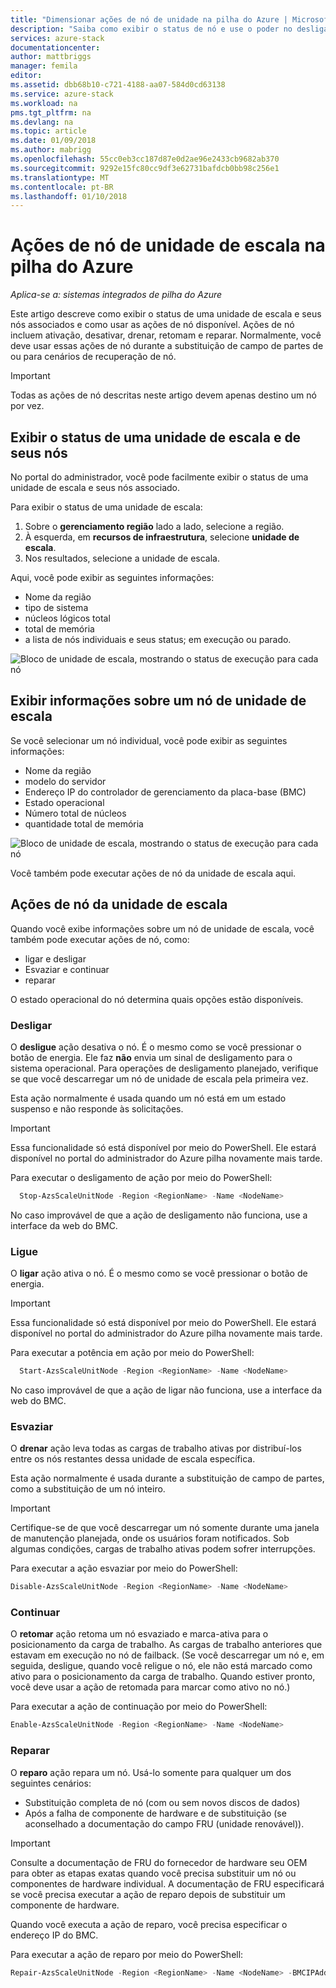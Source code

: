 ```yaml
---
title: "Dimensionar ações de nó de unidade na pilha do Azure | Microsoft Docs"
description: "Saiba como exibir o status de nó e use o poder no desligamento, Esvaziar e retomar as ações de nó em um sistema de pilha do Azure integradas."
services: azure-stack
documentationcenter: 
author: mattbriggs
manager: femila
editor: 
ms.assetid: dbb68b10-c721-4188-aa07-584d0cd63138
ms.service: azure-stack
ms.workload: na
pms.tgt_pltfrm: na
ms.devlang: na
ms.topic: article
ms.date: 01/09/2018
ms.author: mabrigg
ms.openlocfilehash: 55cc0eb3cc187d87e0d2ae96e2433cb9682ab370
ms.sourcegitcommit: 9292e15fc80cc9df3e62731bafdcb0bb98c256e1
ms.translationtype: MT
ms.contentlocale: pt-BR
ms.lasthandoff: 01/10/2018
---
```

# <a name="scale-unit-node-actions-in-azure-stack"></a>Ações de nó de unidade de escala na pilha do Azure

*Aplica-se a: sistemas integrados de pilha do Azure*

Este artigo descreve como exibir o status de uma unidade de escala e seus nós associados e como usar as ações de nó disponível. Ações de nó incluem ativação, desativar, drenar, retomam e reparar. Normalmente, você deve usar essas ações de nó durante a substituição de campo de partes de ou para cenários de recuperação de nó.

> [!Important]  
> Todas as ações de nó descritas neste artigo devem apenas destino um nó por vez.


## <a name="view-the-status-of-a-scale-unit-and-its-nodes"></a>Exibir o status de uma unidade de escala e de seus nós

No portal do administrador, você pode facilmente exibir o status de uma unidade de escala e seus nós associado.

Para exibir o status de uma unidade de escala:

1. Sobre o **gerenciamento região** lado a lado, selecione a região.
2. À esquerda, em **recursos de infraestrutura**, selecione **unidade de escala**.
3. Nos resultados, selecione a unidade de escala.
 
Aqui, você pode exibir as seguintes informações:

- Nome da região
- tipo de sistema
- núcleos lógicos total
- total de memória
- a lista de nós individuais e seus status; em execução ou parado.

![Bloco de unidade de escala, mostrando o status de execução para cada nó](media/azure-stack-node-actions/ScaleUnitStatus.PNG)

## <a name="view-information-about-a-scale-unit-node"></a>Exibir informações sobre um nó de unidade de escala

Se você selecionar um nó individual, você pode exibir as seguintes informações:

- Nome da região
- modelo do servidor
- Endereço IP do controlador de gerenciamento da placa-base (BMC)
- Estado operacional
- Número total de núcleos
- quantidade total de memória
 
![Bloco de unidade de escala, mostrando o status de execução para cada nó](media/azure-stack-node-actions/NodeActions.PNG)

Você também pode executar ações de nó da unidade de escala aqui.

## <a name="scale-unit-node-actions"></a>Ações de nó da unidade de escala

Quando você exibe informações sobre um nó de unidade de escala, você também pode executar ações de nó, como:

- ligar e desligar
- Esvaziar e continuar
- reparar

O estado operacional do nó determina quais opções estão disponíveis.

### <a name="power-off"></a>Desligar

O **desligue** ação desativa o nó. É o mesmo como se você pressionar o botão de energia. Ele faz **não** envia um sinal de desligamento para o sistema operacional. Para operações de desligamento planejado, verifique se que você descarregar um nó de unidade de escala pela primeira vez.

Esta ação normalmente é usada quando um nó está em um estado suspenso e não responde às solicitações.

> [!Important] 
> Essa funcionalidade só está disponível por meio do PowerShell. Ele estará disponível no portal do administrador do Azure pilha novamente mais tarde.


Para executar o desligamento de ação por meio do PowerShell:

````PowerShell
  Stop-AzsScaleUnitNode -Region <RegionName> -Name <NodeName>
```` 

No caso improvável de que a ação de desligamento não funciona, use a interface da web do BMC.

### <a name="power-on"></a>Ligue

O **ligar** ação ativa o nó. É o mesmo como se você pressionar o botão de energia. 

> [!Important] 
> Essa funcionalidade só está disponível por meio do PowerShell. Ele estará disponível no portal do administrador do Azure pilha novamente mais tarde.

Para executar a potência em ação por meio do PowerShell:

````PowerShell
  Start-AzsScaleUnitNode -Region <RegionName> -Name <NodeName>
````

No caso improvável de que a ação de ligar não funciona, use a interface da web do BMC.

### <a name="drain"></a>Esvaziar

O **drenar** ação leva todas as cargas de trabalho ativas por distribuí-los entre os nós restantes dessa unidade de escala específica.

Esta ação normalmente é usada durante a substituição de campo de partes, como a substituição de um nó inteiro.

> [!IMPORTANT]
> Certifique-se de que você descarregar um nó somente durante uma janela de manutenção planejada, onde os usuários foram notificados. Sob algumas condições, cargas de trabalho ativas podem sofrer interrupções.

Para executar a ação esvaziar por meio do PowerShell:

  ````PowerShell
  Disable-AzsScaleUnitNode -Region <RegionName> -Name <NodeName>
  ````

### <a name="resume"></a>Continuar

O **retomar** ação retoma um nó esvaziado e marca-ativa para o posicionamento da carga de trabalho. As cargas de trabalho anteriores que estavam em execução no nó de failback. (Se você descarregar um nó e, em seguida, desligue, quando você religue o nó, ele não está marcado como ativo para o posicionamento da carga de trabalho. Quando estiver pronto, você deve usar a ação de retomada para marcar como ativo no nó.)

Para executar a ação de continuação por meio do PowerShell:

  ````PowerShell
  Enable-AzsScaleUnitNode -Region <RegionName> -Name <NodeName>
  ````

### <a name="repair"></a>Reparar

O **reparo** ação repara um nó. Usá-lo somente para qualquer um dos seguintes cenários:

- Substituição completa de nó (com ou sem novos discos de dados)
- Após a falha de componente de hardware e de substituição (se aconselhado a documentação do campo FRU (unidade renovável)).

> [!IMPORTANT]
> Consulte a documentação de FRU do fornecedor de hardware seu OEM para obter as etapas exatas quando você precisa substituir um nó ou componentes de hardware individual. A documentação de FRU especificará se você precisa executar a ação de reparo depois de substituir um componente de hardware.  

Quando você executa a ação de reparo, você precisa especificar o endereço IP do BMC. 

Para executar a ação de reparo por meio do PowerShell:

  ````PowerShell
  Repair-AzsScaleUnitNode -Region <RegionName> -Name <NodeName> -BMCIPAddress <BMCIPAddress>
  ````


